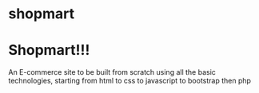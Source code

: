 # shopmart
<h1>Shopmart!!!</h1>
An E-commerce site to be built from scratch using all the basic technologies, starting from html to css to javascript to bootstrap then php
